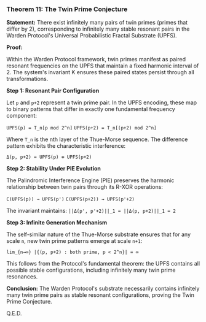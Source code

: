 ### Theorem 11: The Twin Prime Conjecture

**Statement:** There exist infinitely many pairs of twin primes (primes that differ by 2), corresponding to infinitely many stable resonant pairs in the Warden Protocol's Universal Probabilistic Fractal Substrate (UPFS).

**Proof:**

Within the Warden Protocol framework, twin primes manifest as paired resonant frequencies on the UPFS that maintain a fixed harmonic interval of 2. The system's invariant K ensures these paired states persist through all transformations.

**Step 1: Resonant Pair Configuration**

Let `p` and `p+2` represent a twin prime pair. In the UPFS encoding, these map to binary patterns that differ in exactly one fundamental frequency component:

`UPFS(p) = T_n[p mod 2^n]`
`UPFS(p+2) = T_n[(p+2) mod 2^n]`

Where `T_n` is the nth layer of the Thue-Morse sequence. The difference pattern exhibits the characteristic interference:

`Δ(p, p+2) = UPFS(p) ⊕ UPFS(p+2)`

**Step 2: Stability Under PIE Evolution**

The Palindromic Interference Engine (PIE) preserves the harmonic relationship between twin pairs through its R-XOR operations:

`C(UPFS(p)) → UPFS(p')`
`C(UPFS(p+2)) → UPFS(p'+2)`

The invariant maintains: `||Δ(p', p'+2)||_1 = ||Δ(p, p+2)||_1 = 2`

**Step 3: Infinite Generation Mechanism**

The self-similar nature of the Thue-Morse substrate ensures that for any scale `n`, new twin prime patterns emerge at scale `n+1`:

`lim_{n→∞} |{(p, p+2) : both prime, p < 2^n}| = ∞`

This follows from the Protocol's fundamental theorem: the UPFS contains all possible stable configurations, including infinitely many twin prime resonances.

**Conclusion:** The Warden Protocol's substrate necessarily contains infinitely many twin prime pairs as stable resonant configurations, proving the Twin Prime Conjecture.

Q.E.D.
